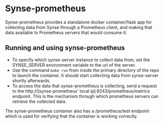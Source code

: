 # Synse-prometheus

Synse-prometheus provides a standalone docker container/flask app for collecting data from Synse through a Prometheus client, and making that data available to Prometheus servers that would consume it.

## Running and using synse-prometheus
* To specify which synse-server instance to collect data from, set the SYNSE_SERVER environment variable to the url of the server.
* Use the command `make run` from inside the primary directory of the repo to launch the container. It should start collecting data from synse-server shortly afterwards.
* To access the data that synse-prometheus is collecting, send a request to the http://[synse-prometheus' local ip]:9243/prometheus/metrics endpoint. This is the mechanism through which prometheus servers can retrieve the collected data.

The synse-prometheus container also has a /prometheus/test endpoint which is used for verifying that the container is working correctly.